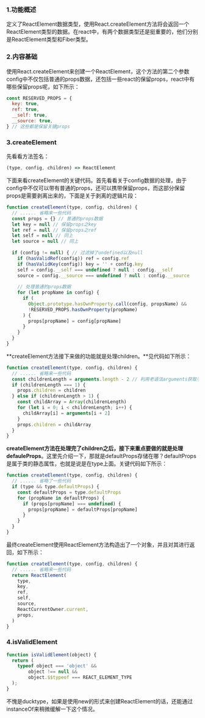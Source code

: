 ### 1.功能概述

定义了ReactElement数据类型，使用React.createElement方法将会返回一个ReactElement类型的数据。在react中，有两个数据类型还是挺重要的，他们分别是ReactElement类型和Fiber类型。

### 2.内容基础

使用React.createElement来创建一个ReactElement，这个方法的第二个参数config中不仅包括普通的props数据，还包括一些react的保留props，react中有哪些保留props呢，如下所示：

```javascript
const RESERVED_PROPS = {
  key: true,
  ref: true,
  __self: true,
  __source: true,
} // 这些都是保留关键props
```

### 3.createElement

先看看方法签名：

```javascript
(type, config, children) => ReactElement
```

下面来看createElement的关键代码。首先看看关于config数据的处理，由于config中不仅可以带有普通的props，还可以携带保留props，而这部分保留props是需要剥离出来的，下面是关于剥离的逻辑片段：

```javascript
function createElement(type, config, children) {
  // ...... 省略来一些代码
  const props = {} // 普通的props数据
  let key = null // 保留props之key
  let ref = null // 保留props之ref
  let self = null // 同上
  let source = null // 同上
  
  if (config != null) { // 过滤掉了undefined以及null
    if (hasValidRef(config)) ref = config.ref
    if (hasValidKey(config)) key = '' + config.key
    self = config.__self === undefined ? null : config.__self
    source = config.__source === undefined ? null : config.__source
    
    // 处理普通的props数据
    for (let propName in config) {
      if (
      	Object.prototype.hasOwnProperty.call(config, propsName) &&
        !RESERVED_PROPS.hasOwnProperty(propName)
      ) {
        props[propName] = config[propName]
      }
    }
  }
}
```

**createElement方法接下来做的功能就是处理children。**见代码如下所示：

```javascript
function createElement(type, config, children) {
  // ...... 省略来一些代码
  const childrenLength = arguments.length - 2 // 利用老语法arguments获取子节点的数量
  if (childrenLength === 1) {
    props.children = children
  } else if (childrenLength > 1) {
    const childArray = Array(childrenLength)
    for (let i = 0; i < childrenLength; i++) {
      childArray[i] = arguments[i + 2]
    }
    props.children = childArray
  }
}
```

**createElement方法在处理完了children之后，接下来重点要做的就是处理defauleProps**。这里先介绍一下，那就是defaultProps存储在哪？defaultProps是属于类的静态属性，也就是说是在type上面。关键代码如下所示：

```javascript
function createElement(type, config, children) {
  // ...... 省略了一些代码
  if (type && type.defaultProps) {
    const defaultProps = type.defaultProps
    for (propName in defaultProps) {
      if (props[propName] === undefined) {
        props[propName] = defaultProps[propName]
      }
    }
  }
}
```

最终createElement使用ReactElement方法构造出了一个对象，并且对其进行返回，如下所示：

```javascript
function createElement(type, config, children) {
  // ...... 省略来一些代码
  return ReactElement(
  	type,
    key,
    ref,
    self,
    source,
    ReactCurrentOwner.current,
    props,
  )
}
```

### 4.isValidElement

```javascript
function isValidElement(object) {
  return (
  	typeof object === 'object' &&
    	object !== null &&
    	object.$$typeof === REACT_ELEMENT_TYPE
  );
}
```

不愧是ducktype，如果是使用new的形式来创建ReactElement的话，还能通过instanceOf来稍微缓解一下这个情况。

